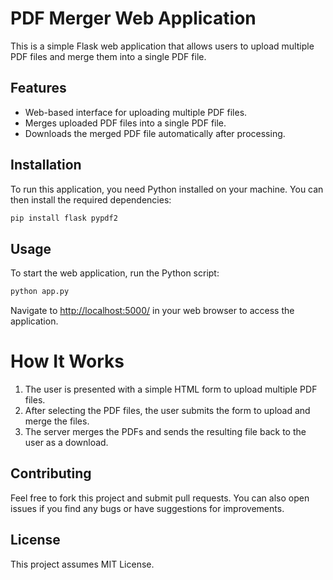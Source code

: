 # PDF Merger Web Application

This is a simple Flask web application that allows users to upload multiple PDF files and merge them into a single PDF file.

## Features

- Web-based interface for uploading multiple PDF files.
- Merges uploaded PDF files into a single PDF file.
- Downloads the merged PDF file automatically after processing.

## Installation

To run this application, you need Python installed on your machine. You can then install the required dependencies:

```bash
pip install flask pypdf2
```

## Usage

To start the web application, run the Python script:

```bash
python app.py
```


Navigate to [http://localhost:5000/](http://localhost:5000/) in your web browser to access the application.


# How It Works
1. The user is presented with a simple HTML form to upload multiple PDF files.
2. After selecting the PDF files, the user submits the form to upload and merge the files.
3. The server merges the PDFs and sends the resulting file back to the user as a download.


## Contributing
Feel free to fork this project and submit pull requests. You can also open issues if you find any bugs or have suggestions for improvements.

## License
This project assumes MIT License.
